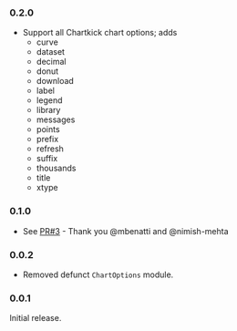 ### 0.2.0

* Support all Chartkick chart options; adds
  - curve
  - dataset
  - decimal
  - donut
  - download
  - label
  - legend
  - library
  - messages
  - points
  - prefix
  - refresh
  - suffix
  - thousands
  - title
  - xtype

### 0.1.0

* See [PR#3](https://github.com/buren/chartkick-ex/pull/3) - Thank you @mbenatti and @nimish-mehta

### 0.0.2

* Removed defunct `ChartOptions` module.

### 0.0.1

Initial release.
